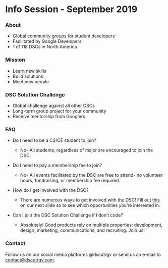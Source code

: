 # Info Session - September 2019

### About
- Global community groups for student developers
- Facilitated by Google Developers
- 1 of 118 DSCs in North America

### Mission
- Learn new skills
- Build solutions 
- Meet new people

### DSC Solution Challenge
- Global challenge against all other DSCs
- Long-term group project for your community 
- Receive mentorship from Googlers

### FAQ
- Do I need to be a CS/CE student to join?
  - No- All students, regardless of major are encouraged to join the DSC.

- Do I need to pay a membership fee to join?
  - No- All events facilitated by the DSC are free to attend- no volunteer hours, fundraising, or membership fee required.

- How do I get involved with the DSC?
  - There are numerous ways to get involved with the DSC! Fill out [this](bitly.com/dsc-join) on our next slide so to see which opportunities you’re interested in.

- Can I join the DSC Solution Challenge if I don’t code?
  - Absolutely! Good products rely on multiple properties: development, design, marketing, communications, and recruiting. Join us!

### Contact 
Follow us on our social media platforms @dscutrgv or send us an e-mail to contact@dscutrgv.com.
